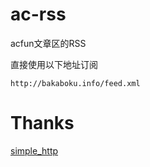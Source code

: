 ac-rss
======

acfun文章区的RSS

直接使用以下地址订阅

```
http://bakaboku.info/feed.xml
```

Thanks
=======
[simple_http](https://github.com/maliubiao/simple_http)